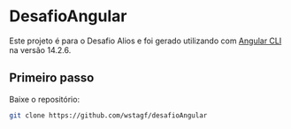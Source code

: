 # DesafioAngular

Este projeto é para o Desafio Alios e foi gerado utilizando com [Angular CLI](https://github.com/angular/angular-cli) na versão 14.2.6.


## Primeiro passo

Baixe o repositório:

```bash
git clone https://github.com/wstagf/desafioAngular
```
